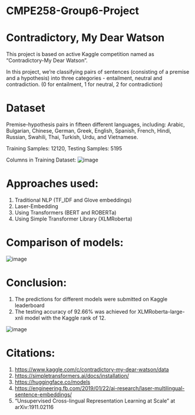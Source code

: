 # CMPE258-Group6-Project
# Contradictory, My Dear Watson

This project is based on active Kaggle competition named as “Contradictory-My Dear Watson”.

In this project, we’re classifying pairs of sentences (consisting of a premise and a hypothesis) into three categories - entailment, neutral and contradiction.
(0 for entailment, 1 for neutral, 2 for contradiction)

# Dataset
Premise-hypothesis pairs in fifteen different languages, including: Arabic, Bulgarian, Chinese, German, Greek, English, Spanish, French, Hindi, Russian, Swahili, Thai, Turkish, Urdu, and Vietnamese.

Training Samples: 12120, Testing Samples: 5195

Columns in Training Dataset:
![image](https://user-images.githubusercontent.com/36389195/144159973-8e83d644-3f47-4835-b616-b4d326140a08.png)


# Approaches used:
1. Traditional NLP (TF_IDF and Glove embeddings)
2. Laser-Embedding
3. Using Transformers (BERT and ROBERTa)
4. Using Simple Transformer Library  (XLMRoberta)

# Comparison of models:

![image](https://user-images.githubusercontent.com/36389195/144159114-cc2d2ab6-3dae-4148-b142-589cf734b9bf.png)

# Conclusion:
1. The predictions for different models were submitted on Kaggle leaderboard
2. The testing accuracy of 92.66% was achieved for XLMRoberta-large-xnli model with the Kaggle rank of 12.

![image](https://user-images.githubusercontent.com/36389195/144159573-617f85e9-1e8e-46c7-97b0-e4f32001ae67.png)

# Citations:
1. https://www.kaggle.com/c/contradictory-my-dear-watson/data
2. https://simpletransformers.ai/docs/installation/
3. https://huggingface.co/models
4. https://engineering.fb.com/2019/01/22/ai-research/laser-multilingual-sentence-embeddings/ 
5. “Unsupervised Cross-lingual Representation Learning at Scale” at  arXiv:1911.02116
